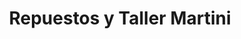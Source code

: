 ---
title: "Repuestos y Taller Martini"
url: /posadas/repuestos-y-taller-martini/
shop: Autowerkstatt
---